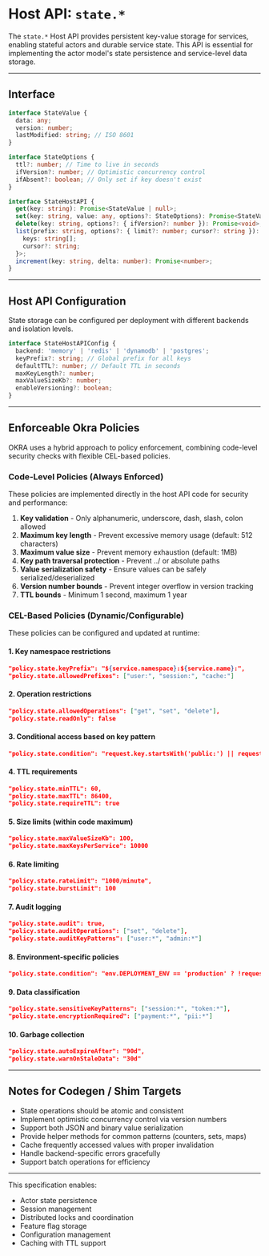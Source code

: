 # Host API: `state.*`

The `state.*` Host API provides persistent key-value storage for services, enabling stateful actors and durable service state. This API is essential for implementing the actor model's state persistence and service-level data storage.

---

## Interface

```ts
interface StateValue {
  data: any;
  version: number;
  lastModified: string; // ISO 8601
}

interface StateOptions {
  ttl?: number; // Time to live in seconds
  ifVersion?: number; // Optimistic concurrency control
  ifAbsent?: boolean; // Only set if key doesn't exist
}

interface StateHostAPI {
  get(key: string): Promise<StateValue | null>;
  set(key: string, value: any, options?: StateOptions): Promise<StateValue>;
  delete(key: string, options?: { ifVersion?: number }): Promise<void>;
  list(prefix: string, options?: { limit?: number; cursor?: string }): Promise<{
    keys: string[];
    cursor?: string;
  }>;
  increment(key: string, delta: number): Promise<number>;
}
```

---

## Host API Configuration

State storage can be configured per deployment with different backends and isolation levels.

```ts
interface StateHostAPIConfig {
  backend: 'memory' | 'redis' | 'dynamodb' | 'postgres';
  keyPrefix?: string; // Global prefix for all keys
  defaultTTL?: number; // Default TTL in seconds
  maxKeyLength?: number;
  maxValueSizeKb?: number;
  enableVersioning?: boolean;
}
```

---

## Enforceable Okra Policies

OKRA uses a hybrid approach to policy enforcement, combining code-level security checks with flexible CEL-based policies.

### Code-Level Policies (Always Enforced)

These policies are implemented directly in the host API code for security and performance:

1. **Key validation** - Only alphanumeric, underscore, dash, slash, colon allowed
2. **Maximum key length** - Prevent excessive memory usage (default: 512 characters)
3. **Maximum value size** - Prevent memory exhaustion (default: 1MB)
4. **Key path traversal protection** - Prevent ../ or absolute paths
5. **Value serialization safety** - Ensure values can be safely serialized/deserialized
6. **Version number bounds** - Prevent integer overflow in version tracking
7. **TTL bounds** - Minimum 1 second, maximum 1 year

### CEL-Based Policies (Dynamic/Configurable)

These policies can be configured and updated at runtime:

#### 1. **Key namespace restrictions**

```json
"policy.state.keyPrefix": "${service.namespace}:${service.name}:",
"policy.state.allowedPrefixes": ["user:", "session:", "cache:"]
```

#### 2. **Operation restrictions**

```json
"policy.state.allowedOperations": ["get", "set", "delete"],
"policy.state.readOnly": false
```

#### 3. **Conditional access based on key pattern**

```json
"policy.state.condition": "request.key.startsWith('public:') || request.auth.claims.role == 'admin'"
```

#### 4. **TTL requirements**

```json
"policy.state.minTTL": 60,
"policy.state.maxTTL": 86400,
"policy.state.requireTTL": true
```

#### 5. **Size limits (within code maximum)**

```json
"policy.state.maxValueSizeKb": 100,
"policy.state.maxKeysPerService": 10000
```

#### 6. **Rate limiting**

```json
"policy.state.rateLimit": "1000/minute",
"policy.state.burstLimit": 100
```

#### 7. **Audit logging**

```json
"policy.state.audit": true,
"policy.state.auditOperations": ["set", "delete"],
"policy.state.auditKeyPatterns": ["user:*", "admin:*"]
```

#### 8. **Environment-specific policies**

```json
"policy.state.condition": "env.DEPLOYMENT_ENV == 'production' ? !request.key.startsWith('debug:') : true"
```

#### 9. **Data classification**

```json
"policy.state.sensitiveKeyPatterns": ["session:*", "token:*"],
"policy.state.encryptionRequired": ["payment:*", "pii:*"]
```

#### 10. **Garbage collection**

```json
"policy.state.autoExpireAfter": "90d",
"policy.state.warnOnStaleData": "30d"
```

---

## Notes for Codegen / Shim Targets

- State operations should be atomic and consistent
- Implement optimistic concurrency control via version numbers
- Support both JSON and binary value serialization
- Provide helper methods for common patterns (counters, sets, maps)
- Cache frequently accessed values with proper invalidation
- Handle backend-specific errors gracefully
- Support batch operations for efficiency

---

This specification enables:

- Actor state persistence
- Session management
- Distributed locks and coordination
- Feature flag storage
- Configuration management
- Caching with TTL support